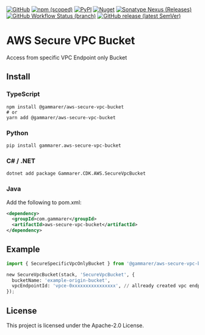 [![GitHub](https://img.shields.io/github/license/yicr/aws-secure-vpc-bucket?style=flat-square)](https://github.com/yicr/aws-secure-vpc-bucket/blob/main/LICENSE)
[![npm (scoped)](https://img.shields.io/npm/v/@gammarer/aws-secure-vpc-bucket?style=flat-square)](https://www.npmjs.com/package/@gammarer/aws-secure-vpc-bucket)
[![PyPI](https://img.shields.io/pypi/v/gammarer.aws-secure-vpc-bucket?style=flat-square)](https://pypi.org/project/gammarer.aws-secure-vpc-bucket/)
[![Nuget](https://img.shields.io/nuget/v/Gammarer.CDK.AWS.SecureVpcBucket?style=flat-square)](https://www.nuget.org/packages/Gammarer.CDK.AWS.SecureVpcBucket/)
[![Sonatype Nexus (Releases)](https://img.shields.io/nexus/r/com.gammarer/aws-secure-vpc-bucket?server=https%3A%2F%2Fs01.oss.sonatype.org%2F&style=flat-square)](https://s01.oss.sonatype.org/content/repositories/releases/com/gammarer/aws-secure-vpc-bucket/)
[![GitHub Workflow Status (branch)](https://img.shields.io/github/actions/workflow/status/yicr/aws-secure-vpc-bucket/release.yml?branch=main&label=release&style=flat-square)](https://github.com/yicr/aws-secure-vpc-bucket/actions/workflows/release.yml)
[![GitHub release (latest SemVer)](https://img.shields.io/github/v/release/yicr/aws-secure-vpc-bucket?sort=semver&style=flat-square)](https://github.com/yicr/aws-secure-vpc-bucket/releases)

# AWS Secure VPC Bucket

Access from specific VPC Endpoint only Bucket

## Install

### TypeScript

```shell
npm install @gammarer/aws-secure-vpc-bucket
# or
yarn add @gammarer/aws-secure-vpc-bucket
```

### Python

```shell
pip install gammarer.aws-secure-vpc-bucket
```

### C# / .NET

```shell
dotnet add package Gammarer.CDK.AWS.SecureVpcBucket
```

### Java

Add the following to pom.xml:

```xml
<dependency>
  <groupId>com.gammarer</groupId>
  <artifactId>aws-secure-vpc-bucket</artifactId>
</dependency>
```

## Example

```python
import { SecureSpecificVpcOnlyBucket } from '@gammarer/aws-secure-vpc-bucket';

new SecureVpcBucket(stack, 'SecureVpcBucket', {
  bucketName: 'example-origin-bucket',
  vpcEndpointId: 'vpce-0xxxxxxxxxxxxxxxx', // allready created vpc endpoint id
});
```

## License

This project is licensed under the Apache-2.0 License.

